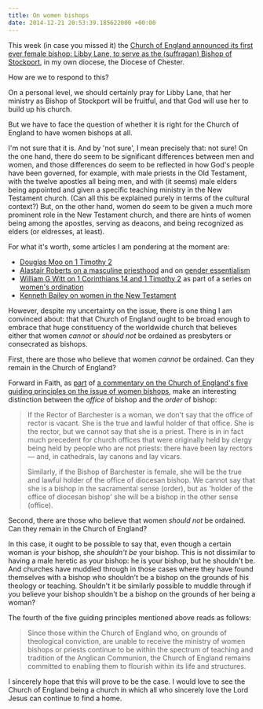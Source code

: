 ```yaml
---
title: On women bishops
date: 2014-12-21 20:53:39.185622000 +00:00
---
```

This week (in case you missed it) the [Church of England announced its first ever female bishop: Libby Lane, to serve as the (suffragan) Bishop of Stockport](https://www.churchofengland.org/media-centre/news/2014/12/the-revd-libby-lane-announced-as-bishop-of-stockport.aspx), in my own diocese, the Diocese of Chester.

How are we to respond to this?

On a personal level, we should certainly pray for Libby Lane, that her ministry as Bishop of Stockport will be fruitful, and that God will use her to build up his church.

But we have to face the question of whether it is right for the Church of England to have women bishops at all.

I'm not sure that it is. And by 'not sure', I mean precisely that: not sure! On the one hand, there do seem to be significant differences between men and women, and those differences do seem to be reflected in how God's people have been governed, for example, with male priests in the Old Testament, with the twelve apostles all being men, and with (it seems) male elders being appointed and given a specific teaching ministry in the New Testament church. (Can all this be explained purely in terms of the cultural context?) But, on the other hand, women do seem to be given a much more prominent role in the New Testament church, and there are hints of women being among the apostles, serving as deacons, and being recognized as elders (or eldresses, at least).

For what it's worth, some articles I am pondering at the moment are:

* [Douglas Moo on 1 Timothy 2](https://bible.org/seriespage/what-does-it-mean-not-teach-or-have-authority-over-men-1-timothy-211-15)
* [Alastair Roberts on a masculine priesthood](https://alastairadversaria.wordpress.com/2014/08/30/why-a-masculine-priesthood-is-essential/) and on [gender essentialism](https://alastairadversaria.wordpress.com/2014/09/01/a-biblical-gender-essentialism/)
* [William G Witt on 1 Corinthians 14 and 1 Timothy 2](http://willgwitt.org/theology/concerning-womens-ordination-speaking-and-teaching/) as part of a series on [women's ordination](http://willgwitt.org/category/theology/womens-ordination/)
* [Kenneth Bailey on women in the New Testament](http://www.theologymatters.com/JanFeb001.PDF) 

However, despite my uncertainty on the issue, there is one thing I am convinced about: that that Church of England ought to be broad enough to embrace that huge constituency of the worldwide church that believes either that women _cannot_ or _should not_ be ordained as presbyters or consecrated as bishops.

First, there are those who believe that women _cannot_ be ordained. Can they remain in the Church of England?

Forward in Faith, as [part](http://www.forwardinfaith.com/WBProvisions.php?id=217) of [a commentary on the Church of England's five guiding principles on the issue of women bishops](http://www.forwardinfaith.com/WBProvisions.php?id=213), make an interesting distinction between the _office_ of bishop and the _order_ of bishop:

> If the Rector of Barchester is a woman, we don't say that the office of rector is vacant. She is the true and lawful holder of that office. She is the rector, but we cannot say that she is a priest. There is in in fact much precedent for church offices that were originally held by clergy being held by people who are not priests: there have been lay rectors &mdash; and, in cathedrals, lay canons and lay vicars.
>
> Similarly, if the Bishop of Barchester is female, she will be the true and lawful holder of the office of diocesan bishop. We cannot say that she is a bishop in the sacramental sense (order), but as 'holder of the office of diocesan bishop' she will be a bishop in the other sense (office).

Second, there are those who believe that women _should not_ be ordained. Can they remain in the Church of England?

In this case, it ought to be possible to say that, even though a certain woman _is_ your bishop, she _shouldn't be_ your bishop. This is not dissimilar to having a male heretic as your bishop: he is your bishop, but he shouldn't be. And churches have muddled through in those cases where they have found themselves with a bishop who shouldn't be a bishop on the grounds of his theology or teaching. Shouldn't it be similarly possible to muddle through if you believe your bishop shouldn't be a bishop on the grounds of her being a woman?

The fourth of the five guiding principles mentioned above reads as follows:

> Since those within the Church of England who, on grounds of theological conviction, are unable to receive the ministry of women bishops or priests continue to be within the spectrum of teaching and tradition of the Anglican Communion, the Church of England remains committed to enabling them to flourish within its life and structures.

I sincerely hope that this will prove to be the case. I would love to see the Church of England being a church in which all who sincerely love the Lord Jesus can continue to find a home.
